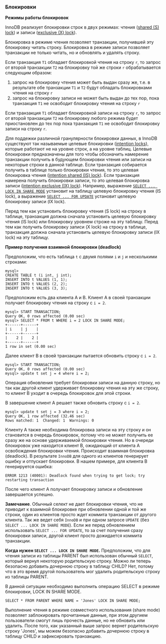 ### Блокировки

**Режимы работы блокировок**

InnoDB реализует блокировки строк в двух режимах: чтения ([shared (S) lock](http://dev.mysql.com/doc/refman/5.7/en/glossary.html#glos_shared_lock)) и записи ([exclusive (X) lock](http://dev.mysql.com/doc/refman/5.7/en/glossary.html#glos_exclusive_lock)).

Блокировка в режиме чтения позволяет транзакции, получившей эту блокировку читать строку. Блокировка в режиме записи позволяет транзакции не только читать, но и обновлять и удалять строку.

Если транзакция `T1` обладает блокировкой чтения на строку `r`, то запрос от второй транзакции `T2` на блокировку той же строки `r` обрабатывается следующим образом:

1. запрос на блокировку чтения может быть выдан сразу же, т.е. в результате обе транзакции `T1` и `T2` будут обладать блокировками чтения на строку `r`
2. запрос на блокировку записи не может быть выдан до тех пор, пока транзакция `T1` не освободит блокировку чтения на строку `r`

Если транзакция `T1` обладает блокировкой записи на строку `r`, то запрос от второй транзакции `T2` на блокировку любого режима будет приостановлен до тех пор пока транзакция `T1` не освободит блокировку записи на строку `r`.

Для поддежки различной гранулярности блокировки данных, в InnoDB существуют так называемые целевые блокировки ([intention locks](http://dev.mysql.com/doc/refman/5.7/en/glossary.html#glos_intention_lock)), которые работают не на уровне строк, а на уровне таблиц. Целевые блокировки предназначены для того чтобы обозначить намерение транзакции получить в будующем блокировки чтения или записи на некоторые строки в данной таблице. Если транзакция собирается получить в таблице только блокировки чтения, то это целевая блокировка чтения ([intention shared (IS) lock](http://dev.mysql.com/doc/refman/5.7/en/glossary.html#glos_intention_shared_lock)). Если транзакция намерена получить блокировки записи, то это целевая блокировка записи ([intention exclusive (IX) lock](http://dev.mysql.com/doc/refman/5.7/en/glossary.html#glos_intention_exclusive_lock)). Например, выражение [`SELECT ... LOCK IN SHARE MODE`](http://dev.mysql.com/doc/refman/5.7/en/select.html) установит на таблицу целевую блокировку чтения (IS lock), а выражение [`SELECT ... FOR UPDATE`](http://dev.mysql.com/doc/refman/5.7/en/select.html) установит целевую блокировку записи (IX lock).

Перед тем как установить блокировку чтения (S lock) на строку в таблице, транзакция должна сначала установить целевую блокировку чтения (IS lock)  или блокировку уровнем строже на эту таблицу. Перед тем как получить блокировку записи (X lock) на строку в таблице, транзакция должна сначала установить целевую блокировку записи (IX lock) на эту таблицу.


**Пример получения взаимной блокировки (deadlock)**

Предположим, что есть таблица `t` с двумя полями `i` и `j` и несколькими строками:

```
mysql> 
CREATE TABLE t (i int, j int);
INSERT INTO t VALUES (1, 1);
INSERT INTO t VALUES (2, 2);
INSERT INTO t VALUES (3, 3);
```

Предположим есть два клиента А и В. Клиент А в своей транзакции получает блокировку чтения на строку с `i = 2`.

```
mysql> START TRANSACTION;
Query OK, 0 rows affected (0.00 sec)
mysql> SELECT * FROM t WHERE i = 2 LOCK IN SHARE MODE;
+------+------+
| i    | j    |
+------+------+
|    2 |    2 |
+------+------+
1 row in set (0.00 sec)
```

Далее клиент В в своей транзакции пытается обновить строку с `i = 2`.

```
mysql> START TRANSACTION;
Query OK, 0 rows affected (0.00 sec)
mysql> update t set j = 4 where i = 2;
```

Операция обновления требует блокировки записи на данную строку, но так как другой клиент удерживает блокировку чтения на эту же строку, то клиент В уходит в очередь блокировок для этой строки.

В завершение клиент А решает также обновить строку с `i = 2`.

```
mysql> update t set j = 3 where i = 2;
Query OK, 1 row affected (32.46 sec)
Rows matched: 1  Changed: 1  Warnings: 0
```

Клиенту А также необходима блокировка записи на эту строку и он становится в очередь блокировок, потому что не может получить ее сразу же на основе удерживаемой блокировки чтения. Но в очереди блокировок уже находится клиент В, ожидающий от клиента А освобождения блокировки чтения. Происходит взаимная блокировка (deadlock). В результате `InnoDB` для одного из клиентов генерирует ошибку и отпускает блокировки. В нашем примере, для клиента В генерируется ошибка:

`ERROR 1213 (40001): Deadlock found when trying to get lock; try restarting transaction`

После чего клиент А получает блокировку записи и обновление завершается успешно.

**Замечание**. Обычный селект не дает блокировки чтения, что не приводит к взаимной блокировке при обновлении одной и той же строки, один из клиентов просто ждет коммита транзакции от другого клиента. Так же ведет себя `InnoDB` и при одном запросе `UPDATE` (без `SELECT ... LOCK IN SHARE MODE`). Если же перед обновлением использовать `SELECT ... FOR UPDATE`, то за счет получения сразу блокировки записи, другой клиент просто дожидается коммита транзакции.

**Когда нужен `SELECT ... LOCK IN SHARE MODE`.**  Предположим, что для чтения записи из таблицы PARENT был использован обычный `SELECT`, который вернул некоторую родительскую строку. Можно ли теперь безопасно добавить дочернюю строку в таблицу CHILD? Нет, потому что в это время другой пользователь мог удалить родительскую строку из таблицы PARENT.

В данной ситуации необходимо выполнить операцию SELECT в режиме блокировки, LOCK IN SHARE MODE.

`SELECT * FROM PARENT WHERE NAME = 'Jones' LOCK IN SHARE MODE;`

Выполнение чтения в режиме совместного использования (share mode) позволяет заблокировать прочитанные данные, при этом другием пользователи смогут лишь прочесть данные, но не обновить или удалить. После того, как указанный выше запрос вернет родительскую строку 'Jones', мы можем безопасно добавить дочернюю строку в таблицу CHILD и зафиксировать транзакцию.
